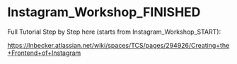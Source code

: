 # Instagram_Workshop_FINISHED

Full Tutorial Step by Step here (starts from Instagram_Workshop_START): 

https://lnbecker.atlassian.net/wiki/spaces/TCS/pages/294926/Creating+the+Frontend+of+Instagram
